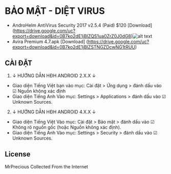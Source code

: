 # BẢO MẬT - DIỆT VIRUS
* AndroHelm AntiVirus Security 2017 v2.5.4 (Paid) $120 [Download] (https://drive.google.com/uc?export=download&id=0B7ko2dE1jBIZQS1ua0ZrZ0J0dG8)![alt text](https://github.com/MrPrecious/Premium-and-Paid-Android-Application/blob/master/src/images/AndroHelm-AntiVirus-Security-2017.png "Logo Title Text 1")
* Avira Premium 4.7.apk [Download] (https://drive.google.com/uc?export=download&id=0B7ko2dE1jBIZSTNGZDcwNG1tRUU)

## CÀI ĐẶT

1. ↓ HƯỚNG DẪN HĐH ANDROID 2.X.X ↓

- Giao diện Tiếng Việt bạn vào mục: Cài đặt &gt; Ứng dụng &gt; đánh dấu vào ☑ Nguồn không xác định
- Giao diện Tiếng Anh Vào mục: Settings &gt; Applications &gt; đánh dấu vào ☑ Unknown Sources.

2. ↓ HƯỚNG DẪN HĐH ANDROID 4.X.X ↓

- Giao diện Tiếng Việt Vào mục: Cài đặt &gt; Bảo mật &gt; đánh dấu vào ☑ Không rõ nguồn gốc (hoặc Nguồn không xác định).
- Giao diện Tiếng Anh Vào mục: Settings &gt; Security &gt; đánh dấu vào ☑ Unknown Sources.

## License
MrPrecious Collected From the Internet

